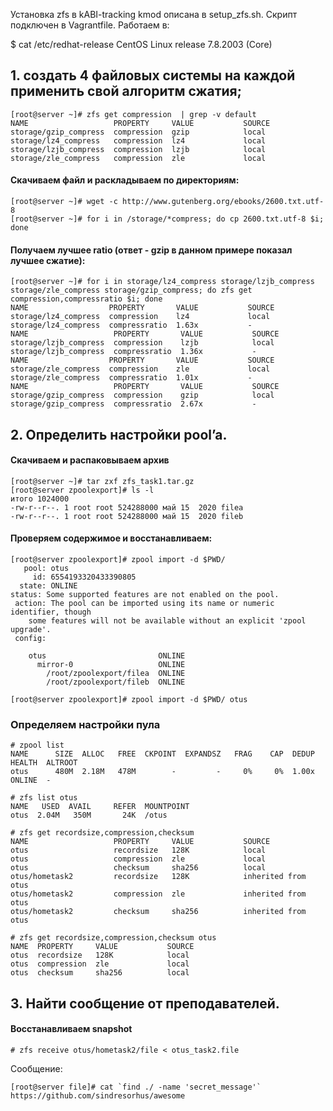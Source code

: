 Установка zfs в kABI-tracking kmod описана в setup_zfs.sh. Скрипт подключен в Vagrantfile. Работаем в:

$ cat /etc/redhat-release 
CentOS Linux release 7.8.2003 (Core)

## 1.  создать 4 файловых системы на каждой применить свой алгоритм сжатия; 
```
[root@server ~]# zfs get compression  | grep -v default
NAME                   PROPERTY     VALUE           SOURCE
storage/gzip_compress  compression  gzip            local
storage/lz4_compress   compression  lz4             local
storage/lzjb_compress  compression  lzjb            local
storage/zle_compress   compression  zle             local
```

#### Скачиваем файл и раскладываем по директориям: 

```
[root@server ~]# wget -c http://www.gutenberg.org/ebooks/2600.txt.utf-8
[root@server ~]# for i in /storage/*compress; do cp 2600.txt.utf-8 $i; done
```

#### Получаем лучшее ratio (ответ - gzip в данном примере показал лучшее сжатие):
```
[root@server ~]# for i in storage/lz4_compress storage/lzjb_compress storage/zle_compress storage/gzip_compress; do zfs get compression,compressratio $i; done
NAME                  PROPERTY       VALUE           SOURCE
storage/lz4_compress  compression    lz4             local
storage/lz4_compress  compressratio  1.63x           -
NAME                   PROPERTY       VALUE           SOURCE
storage/lzjb_compress  compression    lzjb            local
storage/lzjb_compress  compressratio  1.36x           -
NAME                  PROPERTY       VALUE           SOURCE
storage/zle_compress  compression    zle             local
storage/zle_compress  compressratio  1.01x           -
NAME                   PROPERTY       VALUE           SOURCE
storage/gzip_compress  compression    gzip            local
storage/gzip_compress  compressratio  2.67x           -
```

##  2.  Определить настройки pool’a. 

#### Скачиваем и распаковываем архив
```
[root@server ~]# tar zxf zfs_task1.tar.gz
[root@server zpoolexport]# ls -l
итого 1024000
-rw-r--r--. 1 root root 524288000 май 15  2020 filea
-rw-r--r--. 1 root root 524288000 май 15  2020 fileb
```

#### Проверяем содержимое и восстанавливаем:
```
[root@server zpoolexport]# zpool import -d $PWD/ 
   pool: otus
     id: 6554193320433390805
  state: ONLINE
status: Some supported features are not enabled on the pool.
 action: The pool can be imported using its name or numeric identifier, though
	some features will not be available without an explicit 'zpool upgrade'.
 config:

	otus                         ONLINE
	  mirror-0                   ONLINE
	    /root/zpoolexport/filea  ONLINE
	    /root/zpoolexport/fileb  ONLINE

[root@server zpoolexport]# zpool import -d $PWD/ otus
```
###  Определяем настройки пула
```
# zpool list
NAME      SIZE  ALLOC   FREE  CKPOINT  EXPANDSZ   FRAG    CAP  DEDUP    HEALTH  ALTROOT
otus      480M  2.18M   478M        -         -     0%     0%  1.00x    ONLINE  -

# zfs list otus
NAME   USED  AVAIL     REFER  MOUNTPOINT
otus  2.04M   350M       24K  /otus

# zfs get recordsize,compression,checksum
NAME                   PROPERTY     VALUE           SOURCE
otus                   recordsize   128K            local
otus                   compression  zle             local
otus                   checksum     sha256          local
otus/hometask2         recordsize   128K            inherited from otus
otus/hometask2         compression  zle             inherited from otus
otus/hometask2         checksum     sha256          inherited from otus

# zfs get recordsize,compression,checksum otus
NAME  PROPERTY     VALUE           SOURCE
otus  recordsize   128K            local
otus  compression  zle             local
otus  checksum     sha256          local
```

## 3. Найти сообщение от преподавателей. 

#### Восстанавливаем snapshot
```
# zfs receive otus/hometask2/file < otus_task2.file
```
Сообщение:
```
[root@server file]# cat `find ./ -name 'secret_message'`
https://github.com/sindresorhus/awesome
```
